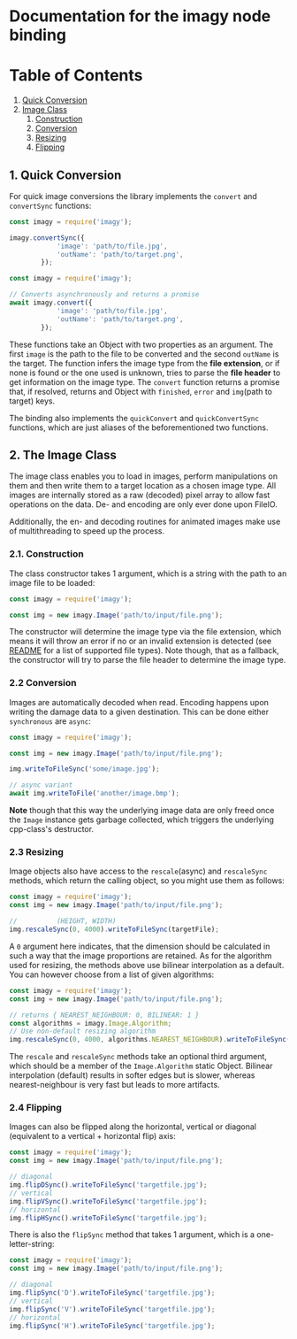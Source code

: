 # Documentation for the imagy node binding

# Table of Contents
1. [Quick Conversion](#quick-conversion)
2. [Image Class](#the-image-class)
    1. [Construction](#construction)
    2. [Conversion](#conversion)
    3. [Resizing](#resizing)
    4. [Flipping](#flipping)

## 1. Quick Conversion
For quick image conversions the library implements the `convert` and `convertSync` functions:
```js
const imagy = require('imagy');

imagy.convertSync({
            'image': 'path/to/file.jpg',
            'outName': 'path/to/target.png',
        });
```
```js
const imagy = require('imagy');

// Converts asynchronously and returns a promise
await imagy.convert({
            'image': 'path/to/file.jpg',
            'outName': 'path/to/target.png',
        });
```
These functions take an Object with two properties as an argument. The first `image` is the path to the file to be converted
and the second `outName` is the target. The function infers the image type from the **file extension**,
or if none is found or the one used is unknown, tries to parse the **file header** to get information on the image type. 
The `convert` function returns a promise that, if resolved, returns
and Object with `finished`, `error` and `img`(path to target) keys.

The binding also implements the `quickConvert` and `quickConvertSync` functions, which are just
aliases of the beforementioned two functions.

## 2. The Image Class
The image class enables you to load in images, perform manipulations on them and then write
them to a target location as a chosen image type. All images are internally stored as a raw
(decoded) pixel array to allow fast operations on the data. De- and encoding are only
ever done upon FileIO.

Additionally, the en- and decoding routines for animated images make use of multithreading to
speed up the process.

### 2.1. Construction
The class constructor takes 1 argument, which is a string with the path to an image file to be loaded:
```js
const imagy = require('imagy');

const img = new imagy.Image('path/to/input/file.png');
```
The constructor will determine the image type via the file extension, which means it will throw
an error if no or an invalid extension is detected (see [README](../README.md) for a list of supported
file types). Note though, that as a fallback, the constructor will try to parse the file header to determine 
the image type.

### 2.2 Conversion
Images are automatically decoded when read. Encoding happens upon writing the damage data to
a given destination. This can be done either `synchronous` are `async`:
```js
const imagy = require('imagy');

const img = new imagy.Image('path/to/input/file.png');

img.writeToFileSync('some/image.jpg');

// async variant
await img.writeToFile('another/image.bmp');
```
**Note** though that this way the underlying image data are only freed once the `Image` instance
gets garbage collected, which triggers the underlying cpp-class's destructor.

### 2.3 Resizing
Image objects also have access to the `rescale`(async) and `rescaleSync` methods, which return the 
calling object, so you might use them as follows:
```js
const imagy = require('imagy');
const img = new imagy.Image('path/to/input/file.png');

//          (HEIGHT, WIDTH)
img.rescaleSync(0, 4000).writeToFileSync(targetFile);
```
A `0` argument here indicates, that the dimension should be calculated in such a way that the image
proportions are retained.
As for the algorithm used for resizing, the methods above use bilinear interpolation as a default.
You can however choose from a list of given algorithms:
```js
const imagy = require('imagy');
const img = new imagy.Image('path/to/input/file.png');

// returns { NEAREST_NEIGHBOUR: 0, BILINEAR: 1 }
const algorithms = imagy.Image.Algorithm;
// Use non-default resizing algorithm
img.rescaleSync(0, 4000, algorithms.NEAREST_NEIGHBOUR).writeToFileSync(targetFile);
```
The `rescale` and `rescaleSync` methods take an optional third argument, which should be a
member of the `Image.Algorithm` static Object.
Bilinear interpolation (default) results in softer edges but is slower, whereas nearest-neighbour
is very fast but leads to more artifacts.

### 2.4 Flipping
Images can also be flipped along the horizontal, vertical or diagonal (equivalent to a vertical +
horizontal flip) axis:
```js
const imagy = require('imagy');
const img = new imagy.Image('path/to/input/file.png');

// diagonal
img.flipDSync().writeToFileSync('targetfile.jpg');
// vertical
img.flipVSync().writeToFileSync('targetfile.jpg');
// horizontal
img.flipHSync().writeToFileSync('targetfile.jpg');
```

There is also the `flipSync` method that takes 1 argument, which is a one-letter-string:
```js
const imagy = require('imagy');
const img = new imagy.Image('path/to/input/file.png');

// diagonal
img.flipSync('D').writeToFileSync('targetfile.jpg');
// vertical
img.flipSync('V').writeToFileSync('targetfile.jpg');
// horizontal
img.flipSync('H').writeToFileSync('targetfile.jpg');
```
